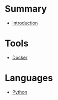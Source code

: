 # Summary

- [Introduction](./introduction.md)

# Tools

- [Docker](./tools/docker.md)

# Languages

- [Python](./languages/python.md)
